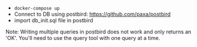 - `docker-compose up`
- Connect to DB using postbird: https://github.com/paxa/postbird
- import db_init.sql file in postbird

Note: Writing multiple queries in postbird does not work and only returns an 'OK'. You'll need to use the query tool with one query at a time. 
